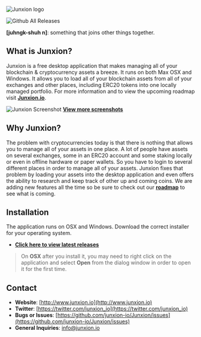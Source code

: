![Junxion logo](https://github.com/junxion-io/Junxion/blob/master/imagery/junxion-logo.png?raw=true)


![Github All Releases](https://img.shields.io/github/downloads/atom/atom/total.svg)


**[juhngk-shuh n]**: something that joins other things together.

## What is Junxion?
Junxion is a free desktop application that makes managing all of your blockchain & cryptocurrency assets a breeze. It runs on both Max OSX and Windows. It allows you to load all of your blockchain assets from all of your exchanges and other places, including ERC20 tokens into one locally managed portfolio. For more information and to view the upcoming roadmap visit **[Junxion.io](http://www.junxion.io)**.

![Junxion Screenshot](https://github.com/junxion-io/Junxion/blob/master/imagery/ss5.png?raw=true)
**[View more screenshots](https://github.com/junxion-io/Junxion/blob/master/SCREENSHOTS.md)**

## Why Junxion?
The problem with cryptocurrencies today is that there is nothing that allows you to manage all of your assets in one place. A lot of people have assets on several exchanges, some in an ERC20 account and some staking locally or even in offline hardware or paper wallets. So you have to login to several different places in order to manage all of your assets. Junxion fixes that problem by loading your assets into the desktop application and even offers the ability to research and keep track of other up and coming coins. We are adding new features all the time so be sure to check out our **[roadmap](http://www.junxion.io)** to see what is coming.

## Installation
The application runs on OSX and Windows. Download the correct installer for your operating system.

* **[Click here to view latest releases](https://github.com/junxion-io/Junxion/releases)**

> On **OSX** after you install it, you may need to right click on the application and
select **Open** from the dialog window in order to open it for the first time.

## Contact
* **Website**: [http://www.junxion.io](http://www.junxion.io)
* **Twitter**: [https://twitter.com/junxion_io](https://twitter.com/junxion_io)
* **Bugs or Issues**: [https://github.com/junxion-io/Junxion/issues](https://github.com/junxion-io/Junxion/issues)
* **General Inquiries**: <info@junxion.io> 
